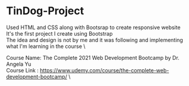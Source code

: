# TinDog-Project
Used HTML and CSS along with Bootsrap to create responsive website \
It's the first project I create using Bootstrap \
The idea and design is not by me and it was following and implementing what I'm learning in the course \

Course Name: The Complete 2021 Web Development Bootcamp by Dr. Angela Yu \
Course Link : https://www.udemy.com/course/the-complete-web-development-bootcamp/ \
